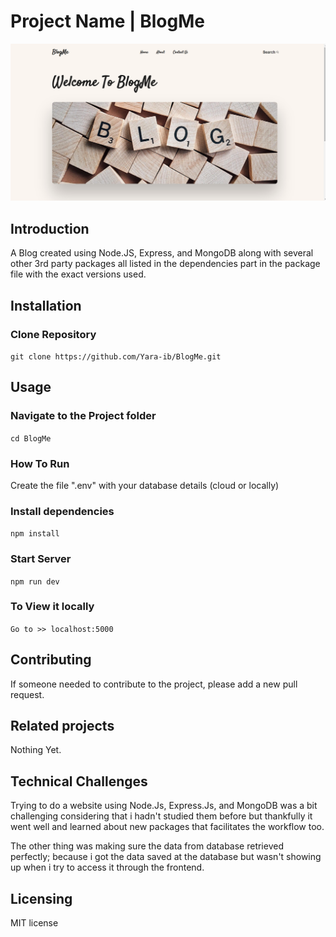 # Project Name | BlogMe

![Homepage](image.png)

## Introduction
A Blog created using Node.JS, Express, and MongoDB along with several other 3rd party packages all listed in the dependencies part in the package file with the exact versions used.

## Installation
### Clone Repository
`git clone https://github.com/Yara-ib/BlogMe.git`

## Usage
### Navigate to the Project folder
`cd BlogMe`

### How To Run
Create the file ".env" with your database details (cloud or locally)

### Install dependencies
`npm install`

### Start Server
`npm run dev`

### To View it locally
`Go to >> localhost:5000`

## Contributing
If someone needed to contribute to the project, please add a new pull request.

## Related projects
Nothing Yet.

## Technical Challenges
Trying to do a website using Node.Js, Express.Js, and MongoDB was a bit challenging considering that i hadn't studied them before but thankfully it went well and learned about new packages that facilitates the workflow too.

The other thing was making sure the data from database retrieved perfectly; because i got the data saved at the database but wasn't showing up when i try to access it through the frontend.

## Licensing
MIT license
